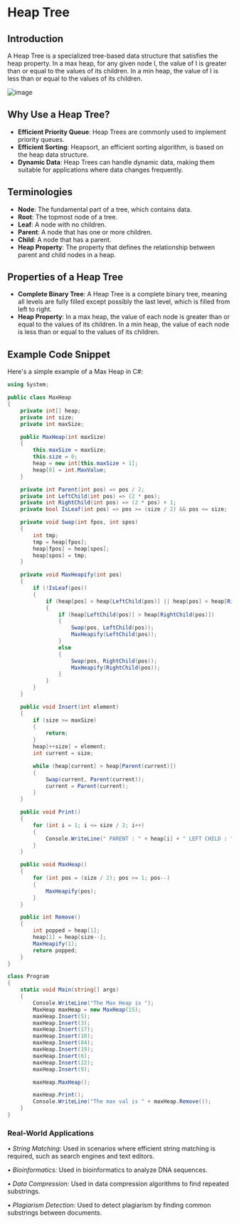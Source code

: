 # Heap Tree

## Introduction
A Heap Tree is a specialized tree-based data structure that satisfies the heap property. In a max heap, for any given node I, the value of I is greater than or equal to the values of its children. In a min heap, the value of I is less than or equal to the values of its children.


![image](https://github.com/user-attachments/assets/bd8bfb4e-7c1f-42d9-bac2-d00adb4d4e5a)


## Why Use a Heap Tree?
- **Efficient Priority Queue**: Heap Trees are commonly used to implement priority queues.
- **Efficient Sorting**: Heapsort, an efficient sorting algorithm, is based on the heap data structure.
- **Dynamic Data**: Heap Trees can handle dynamic data, making them suitable for applications where data changes frequently.

## Terminologies
- **Node**: The fundamental part of a tree, which contains data.
- **Root**: The topmost node of a tree.
- **Leaf**: A node with no children.
- **Parent**: A node that has one or more children.
- **Child**: A node that has a parent.
- **Heap Property**: The property that defines the relationship between parent and child nodes in a heap.

## Properties of a Heap Tree
- **Complete Binary Tree**: A Heap Tree is a complete binary tree, meaning all levels are fully filled except possibly the last level, which is filled from left to right.
- **Heap Property**: In a max heap, the value of each node is greater than or equal to the values of its children. In a min heap, the value of each node is less than or equal to the values of its children.

## Example Code Snippet
Here's a simple example of a Max Heap in C#:

```csharp
using System;

public class MaxHeap
{
    private int[] heap;
    private int size;
    private int maxSize;

    public MaxHeap(int maxSize)
    {
        this.maxSize = maxSize;
        this.size = 0;
        heap = new int[this.maxSize + 1];
        heap[0] = int.MaxValue;
    }

    private int Parent(int pos) => pos / 2;
    private int LeftChild(int pos) => (2 * pos);
    private int RightChild(int pos) => (2 * pos) + 1;
    private bool IsLeaf(int pos) => pos >= (size / 2) && pos <= size;

    private void Swap(int fpos, int spos)
    {
        int tmp;
        tmp = heap[fpos];
        heap[fpos] = heap[spos];
        heap[spos] = tmp;
    }

    private void MaxHeapify(int pos)
    {
        if (!IsLeaf(pos))
        {
            if (heap[pos] < heap[LeftChild(pos)] || heap[pos] < heap[RightChild(pos)])
            {
                if (heap[LeftChild(pos)] > heap[RightChild(pos)])
                {
                    Swap(pos, LeftChild(pos));
                    MaxHeapify(LeftChild(pos));
                }
                else
                {
                    Swap(pos, RightChild(pos));
                    MaxHeapify(RightChild(pos));
                }
            }
        }
    }

    public void Insert(int element)
    {
        if (size >= maxSize)
        {
            return;
        }
        heap[++size] = element;
        int current = size;

        while (heap[current] > heap[Parent(current)])
        {
            Swap(current, Parent(current));
            current = Parent(current);
        }
    }

    public void Print()
    {
        for (int i = 1; i <= size / 2; i++)
        {
            Console.WriteLine(" PARENT : " + heap[i] + " LEFT CHILD : " + heap[2 * i] + " RIGHT CHILD :" + heap[2 * i + 1]);
        }
    }

    public void MaxHeap()
    {
        for (int pos = (size / 2); pos >= 1; pos--)
        {
            MaxHeapify(pos);
        }
    }

    public int Remove()
    {
        int popped = heap[1];
        heap[1] = heap[size--];
        MaxHeapify(1);
        return popped;
    }
}

class Program
{
    static void Main(string[] args)
    {
        Console.WriteLine("The Max Heap is ");
        MaxHeap maxHeap = new MaxHeap(15);
        maxHeap.Insert(5);
        maxHeap.Insert(3);
        maxHeap.Insert(17);
        maxHeap.Insert(10);
        maxHeap.Insert(84);
        maxHeap.Insert(19);
        maxHeap.Insert(6);
        maxHeap.Insert(22);
        maxHeap.Insert(9);

        maxHeap.MaxHeap();

        maxHeap.Print();
        Console.WriteLine("The max val is " + maxHeap.Remove());
    }
}
```


### Real-World Applications
*• String Matching:* Used in scenarios where efficient string matching is required, such as search engines and text editors.

*• Bioinformatics:* Used in bioinformatics to analyze DNA sequences.

*• Data Compression:* Used in data compression algorithms to find repeated substrings.

*• Plagiarism Detection:* Used to detect plagiarism by finding common substrings between documents.
